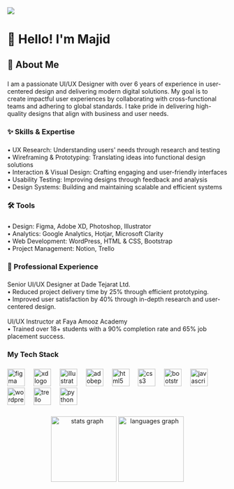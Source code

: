 [![](https://visitcount.itsvg.in/api?id=azadimajid&icon=6&color=9)](https://visitcount.itsvg.in)
---


<h1 align="left">👋 Hello! I'm Majid</h1>

###

<h2 align="left">🎨 About Me</h2>

###

<p align="left">I am a passionate UI/UX Designer with over 6 years of experience in user-centered design and delivering modern digital solutions. My goal is to create impactful user experiences by collaborating with cross-functional teams and adhering to global standards. I take pride in delivering high-quality designs that align with business and user needs.</p>

###

<h3 align="left">✨ Skills & Expertise</h3>

###

<p align="left">•	UX Research: Understanding users' needs through research and testing<br>•	Wireframing & Prototyping: Translating ideas into functional design solutions<br>•	Interaction & Visual Design: Crafting engaging and user-friendly interfaces<br>•	Usability Testing: Improving designs through feedback and analysis<br>•	Design Systems: Building and maintaining scalable and efficient systems</p>

###

<h3 align="left">🛠️ Tools</h3>

###

<p align="left">•	Design: Figma, Adobe XD, Photoshop, Illustrator<br>•	Analytics: Google Analytics, Hotjar, Microsoft Clarity<br>•	Web Development: WordPress, HTML & CSS, Bootstrap<br>•	Project Management: Notion, Trello</p>

###

<h3 align="left">🚀 Professional Experience</h3>

###

<p align="left">Senior UI/UX Designer at Dade Tejarat Ltd.<br>•	Reduced project delivery time by 25% through efficient prototyping.<br>•	Improved user satisfaction by 40% through in-depth research and user-centered design.<br><br>UI/UX Instructor at Faya Amooz Academy<br>•	Trained over 18+ students with a 90% completion rate and 65% job placement success.</p>

###

<h3 align="left">My Tech Stack</h3>

###

<div align="left">
  <img src="https://cdn.jsdelivr.net/gh/devicons/devicon/icons/figma/figma-original.svg" height="40" alt="figma logo"  />
  <img width="12" />
  <img src="https://cdn.simpleicons.org/adobexd/FF61F6" height="40" alt="xd logo"  />
  <img width="12" />
  <img src="https://cdn.jsdelivr.net/gh/devicons/devicon/icons/illustrator/illustrator-plain.svg" height="40" alt="illustrator logo"  />
  <img width="12" />
  <img src="https://skillicons.dev/icons?i=ps" height="40" alt="adobephotoshop logo"  />
  <img width="12" />
  <img src="https://cdn.jsdelivr.net/gh/devicons/devicon/icons/html5/html5-original.svg" height="40" alt="html5 logo"  />
  <img width="12" />
  <img src="https://cdn.jsdelivr.net/gh/devicons/devicon/icons/css3/css3-original.svg" height="40" alt="css3 logo"  />
  <img width="12" />
  <img src="https://cdn.jsdelivr.net/gh/devicons/devicon/icons/bootstrap/bootstrap-original.svg" height="40" alt="bootstrap logo"  />
  <img width="12" />
  <img src="https://cdn.jsdelivr.net/gh/devicons/devicon/icons/javascript/javascript-original.svg" height="40" alt="javascript logo"  />
  <img width="12" />
  <img src="https://cdn.simpleicons.org/wordpress/21759B" height="40" alt="wordpress logo"  />
  <img width="12" />
  <img src="https://cdn.jsdelivr.net/gh/devicons/devicon/icons/trello/trello-plain.svg" height="40" alt="trello logo"  />
  <img width="12" />
  <img src="https://cdn.jsdelivr.net/gh/devicons/devicon/icons/python/python-original.svg" height="40" alt="python logo"  />
</div>

###

<div align="center">
  <img src="https://github-readme-stats.vercel.app/api?username=azadimajid&hide_title=false&hide_rank=false&show_icons=true&include_all_commits=true&count_private=true&disable_animations=false&theme=radical&locale=en&hide_border=false&order=1" height="150" alt="stats graph"  />
  <img src="https://github-readme-stats.vercel.app/api/top-langs?username=azadimajid&locale=en&hide_title=false&layout=compact&card_width=320&langs_count=5&theme=radical&hide_border=false&order=2" height="150" alt="languages graph"  />
</div>

###

